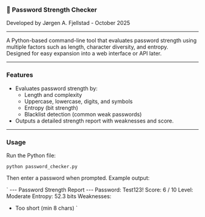 ### 🔐 Password Strength Checker
Developed by Jørgen A. Fjellstad - October 2025

_________________________________________________________________________________________________________________________________________

A Python-based command-line tool that evaluates password strength using multiple factors such as length, character diversity, and entropy.  
Designed for easy expansion into a web interface or API later.

_________________________________________________________________________________________________________________________________________

### Features
- Evaluates password strength by:
  - Length and complexity
  - Uppercase, lowercase, digits, and symbols
  - Entropy (bit strength)
  - Blacklist detection (common weak passwords)
- Outputs a detailed strength report with weaknesses and score.

_________________________________________________________________________________________________________________________________________

### Usage
Run the Python file:

`python password_checker.py`

Then enter a password when prompted.
Example output:

`
--- Password Strength Report ---
Password: Test123!
Score: 6 / 10
Level: Moderate
Entropy: 52.3 bits
Weaknesses:
  - Too short (min 8 chars) `



